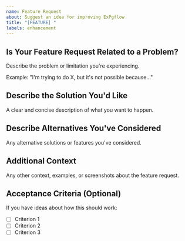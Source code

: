 ```yaml
---
name: Feature Request
about: Suggest an idea for improving ExPgflow
title: "[FEATURE] "
labels: enhancement
---
```


## Is Your Feature Request Related to a Problem?

Describe the problem or limitation you're experiencing.

Example: "I'm trying to do X, but it's not possible because..."

## Describe the Solution You'd Like

A clear and concise description of what you want to happen.

## Describe Alternatives You've Considered

Any alternative solutions or features you've considered.

## Additional Context

Any other context, examples, or screenshots about the feature request.

## Acceptance Criteria (Optional)

If you have ideas about how this should work:
- [ ] Criterion 1
- [ ] Criterion 2
- [ ] Criterion 3
